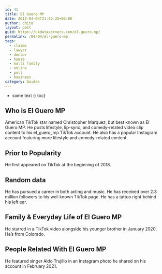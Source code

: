 ```yaml
---
id: 41
title: El Guero MP
date: 2012-04-04T21:46:25+00:00
author: chito
layout: post
guid: https://ukdataservers.com/el-guero-mp/
permalink: /04/04/el-guero-mp
tags:
  - claims
  - lawyer
  - doctor
  - house
  - multi family
  - online
  - poll
  - business
category: Guides
---
```


* some text
{: toc}


## Who is  El Guero MP
                  
                  
                  
American TikTok star named Christopher Marquez, but best known as El Guero MP. He posts lifestyle, lip-sync, and comedy-related video clip content to his el_guero_mp TikTok account. He also has a popular Instagram account featuring more lifestyle and comedy-related content.
                  
                
                
                
## Prior to Popularity 
                  
                  
                  
He first appeared on TikTok at the beginning of 2018.
                  
                
                
                
## Random data 
                  
                  
                  
He has pursued a career in both acting and music. He has received over 2.3 million followers to his well known TikTok page. He has a tattoo right behind his left ear.
                  
                
                
                
## Family & Everyday Life of El Guero MP
                  
                  
                  
He starred in a TikTok video alongside his younger brother in January 2020. He&#8217;s from Colorado.
                  
                
                
                
## People Related With  El Guero MP
                  
                  
                  
He featured singer Aldo Trujillo in an Instagram photo he shared on his account in February 2021.
                  
                
              
            
          
          
          
    
    
  
